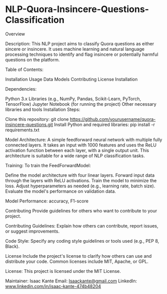 # NLP-Quora-Insincere-Questions-Classification
Overview

Description: This NLP project aims to classify Quora questions as either sincere or insincere. It uses machine learning and natural language processing techniques to identify and flag insincere or potentially harmful questions on the platform.

Table of Contents:

Installation
Usage
Data
Models
Contributing
License
Installation

Dependencies:

Python 3.x
Libraries (e.g., NumPy, Pandas, Scikit-Learn, PyTorch, TensorFlow)
Jupyter Notebook (for running the project)
Other necessary libraries and tools
Installation Steps:

Clone this repository: git clone https://github.com/yourusername/quora-insincere-questions.git
Install Python and required libraries: pip install -r requirements.txt

Model Architecture: A simple feedforward neural network with multiple fully connected layers. It takes an input with 1000 features and uses the ReLU activation function between each layer, with a single output unit. This architecture is suitable for a wide range of NLP classification tasks.

Training: 
To train the FeedForwardModel:

Define the model architecture with four linear layers.
Forward input data through the layers with ReLU activations.
Train the model to minimize the loss.
Adjust hyperparameters as needed (e.g., learning rate, batch size).
Evaluate the model's performance on validation data.

Model Performance: accuracy, F1-score


Contributing
Provide guidelines for others who want to contribute to your project.

Contributing Guidelines: Explain how others can contribute, report issues, or suggest improvements.

Code Style: Specify any coding style guidelines or tools used (e.g., PEP 8, Black).

License
Include the project's license to clarify how others can use and distribute your code. Common licenses include MIT, Apache, or GPL.

License: This project is licensed under the MIT License.


Maintainer: Isaac Kante
Email: Isaackante@gmail.com
LinkedIn: www.linkedin.com/in/isaac-kante-474b48204
